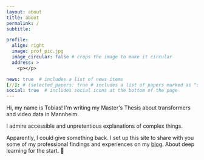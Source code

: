 ```yaml
---
layout: about
title: about
permalink: /
subtitle: 

profile:
  align: right
  image: prof_pic.jpg
  image_circular: false # crops the image to make it circular
  address: >
    <p></p>

news: true  # includes a list of news items
[//]: # (selected_papers: true # includes a list of papers marked as "selected={true}")
social: true  # includes social icons at the bottom of the page
---
```


Hi, my name is Tobias! I'm writing my Master's Thesis about transformers and video data in Mannheim.

I admire accessible and unpretentious explanations of complex things.

Apparently, I could give something back. I set up this site to share with you some of my professional findings and experiences on my <a href='http://tostenzel.github.io/blog/'>blog</a>. About deep learning for the start. 👻
